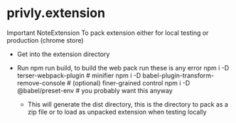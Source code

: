 # privly.extension

Important NoteExtension
To pack extension either for local testing or production (chrome store)
* Get into the extension directory
* Run npm run build, to build the web pack
    run these is any error
    npm i -D terser-webpack-plugin        # minifier
    npm i -D babel-plugin-transform-remove-console  # (optional) finer-grained control
    npm i -D @babel/preset-env            # you probably want this anyway

    * This will generate the dist directory, this is the directory to pack as a zip file or to load as unpacked extension when testing locally



